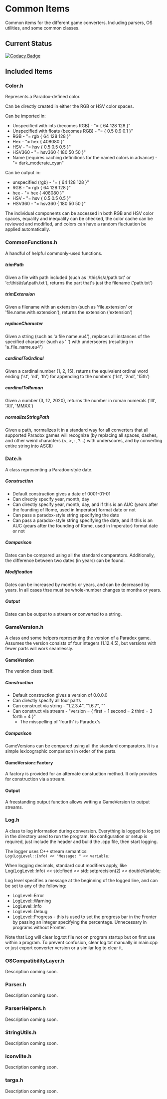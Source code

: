 # Common Items
Common items for the different game converters. Including parsers, OS utilities, and some common classes.

## Current Status
[![Codacy Badge](https://app.codacy.com/project/badge/Grade/54be2f027eb040448b8bf89410c7ff3d)](https://www.codacy.com/gh/ParadoxGameConverters/commonItems/dashboard?utm_source=github.com&amp;utm_medium=referral&amp;utm_content=ParadoxGameConverters/commonItems&amp;utm_campaign=Badge_Grade)

## Included Items

### Color.h
Represents a Paradox-defined color.

Can be directly created in either the RGB or HSV color spaces.

Can be imported in:  
*  Unspecified with ints (becomes RGB) - "= { 64 128 128 }"
*  Unspecified with floats (becomes RGB) - "= { 0.5 0.9 0.1 }"
*  RGB - "= rgb { 64 128 128 }"
*  Hex - "= hex { 408080 }"
*  HSV - "= hsv { 0.5 0.5 0.5 }"
*  HSV360 - "= hsv360 { 180 50 50 }"
*  Name (requires caching definitions for the named colors in advance) - "= dark_moderate_cyan"

Can be output in:  
*  unspecified (rgb) - "= { 64 128 128 }"
*  RGB - "= rgb { 64 128 128 }"
*  hex - "= hex { 408080 }"
*  HSV - "= hsv { 0.5 0.5 0.5 }"
*  HSV360 - "= hsv360 { 180 50 50 }"

The individual components can be accessed in both RGB and HSV color spaces, equality and inequality can be checked, the color cache can be reviewed and modified, and colors can have a random fluctuation be applied automatically.

### CommonFunctions.h
A handful of helpful commonly-used functions.

##### trimPath
Given a file with path included (such as '/this/is/a/path.txt' or 'c:\this\is\a\path.txt'), returns the part that's just the filename ('path.txt')

##### trimExtension
Given a filename with an extension (such as 'file.extension' or 'file.name.with.extension'), returns the extension ('extension')

##### replaceCharacter
Given a string (such as 'a file name.eu4'), replaces all instances of the specified character (such as ' ') with underscores (resulting in 'a_file_name.eu4')

##### cardinalToOrdinal
Given a cardinal number (1, 2, 15), returns the equivalent ordinal word ending ('st', 'nd', 'th') for appending to the numbers ('1st', '2nd', '15th')

##### cardinalToRoman
Given a number (3, 12, 2020), returns the number in roman numerals ('III', 'XII', 'MMXX')

##### normalizeStringPath
Given a path, normalizes it in a standard way for all converters that all supported Paradox games will recognize (by replacing all spaces, dashes, and other weird characters (<, >, :, ?...) with underscores, and by converting entire string into ASCII)

### Date.h
A class representing a Paradox-style date.

##### Construction
*  Default construction gives a date of 0001-01-01
*  Can directly specify year, month, day
*  Can directly specify year, month, day, and if this is an AUC (years after the founding of Rome, used in Imperator) format date or not
*  Can pass a paradox-style string specifying the date
*  Can pass a paradox-style string specifying the date, and if this is an AUC (years after the founding of Rome, used in Imperator) format date or not
 
##### Comparison
Dates can be compared using all the standard comparators. Additionally, the difference between two dates (in years) can be found.

##### Modification
Dates can be increased by months or years, and can be decreased by years. In all cases thse must be whole-number changes to months or years.

##### Output
Dates can be output to a stream or converted to a string.

### GameVersion.h
A class and some helpers representing the version of a Paradox game. Assumes the version consists of four integers (1.12.4.5), but versions with fewer parts will work seamlessly.

#### GameVersion
The version class itself.

##### Construction
*  Default construction gives a version of 0.0.0.0
*  Can directly specify all four parts
*  Can construct via string - "1.2.3.4", "1.6.7", ""
*  Can construct via stream - "version = { first = 1 second = 2 third = 3 forth = 4 }"
    *  The misspelling of 'fourth' is Paradox's
   
##### Comparison
GameVersions can be compared using all the standard comparators. It is a simple lexicographic comparison in order of the parts.

#### GameVersion::Factory
A factory is provided for an alternate constuction method. It only provides for construction via a stream.

#### Output
A freestanding output function allows writing a GameVersion to output streams.

### Log.h
A class to log information during conversion. Everything is logged to log.txt in the directory used to run the program. No configuration or setup is required, just include the header and build the .cpp file, then start logging.

The logger uses C++ stream semantics:  
```Log(LogLevel::Info) << "Message: " << variable;```

When logging decimals, standard cout modifiers apply, like Log(LogLevel::Info) << std::fixed << std::setprecision(2) << doubleVariable;

Log level specifies a message at the beginning of the logged line, and can be set to any of the following:  
*  LogLevel::Error  
*  LogLevel::Warning  
*  LogLevel::Info  
*  LogLevel::Debug  
*  LogLevel::Progress - this is used to set the progress bar in the Fronter by passing an integer specifying the percentage. Unnecessary in programs without Fronter.
 
Note that Log will clear log.txt file not on program startup but on first use within a program. To prevent confusion, clear log.txt manually in main.cpp or just export converter version or a similar log to clear it.

### OSCompatibilityLayer.h
Description coming soon.

### Parser.h
Description coming soon.

### ParserHelpers.h
Description coming soon.

### StringUtils.h
Description coming soon.

### iconvlite.h
Description coming soon.

### targa.h
Description coming soon.
